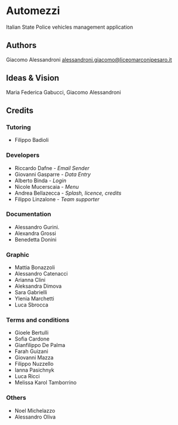 # Automezzi

Italian State Police vehicles management application

## Authors

Giacomo Alessandroni <alessandroni.giacomo@liceomarconipesaro.it>

## Ideas & Vision

Maria Federica Gabucci, Giacomo Alessandroni

## Credits

### Tutoring
* Filippo Badioli

### Developers
* Riccardo Dafne - *Email Sender*
* Giovanni Gasparre - *Data Entry*
* Alberto Binda - *Login*
* Nicole Mucerscaia - *Menu*
* Andrea Bellazecca - *Splash, licence, credits*
* Filippo Linzalone - *Team supporter*

### Documentation
* Alessandro Gurini.
* Alexandra Grossi
* Benedetta Donini
  

### Graphic
* Mattia Bonazzoli
* Alessandro Catenacci
* Arianna Clini
* Aleksandra Dimova
* Sara Gabrielli
* Ylenia Marchetti
* Luca Sbrocca

### Terms and conditions
* Gioele Bertulli
* Sofia Cardone
* Gianfilippo De Palma
* Farah Guizani
* Giovanni Mazza
* Filippo Nuzzello
* Ianna Pasichnyk
* Luca Ricci
* Melissa Karol Tamborrino
### Others
* Noel Michelazzo
* Alessandro Oliva

